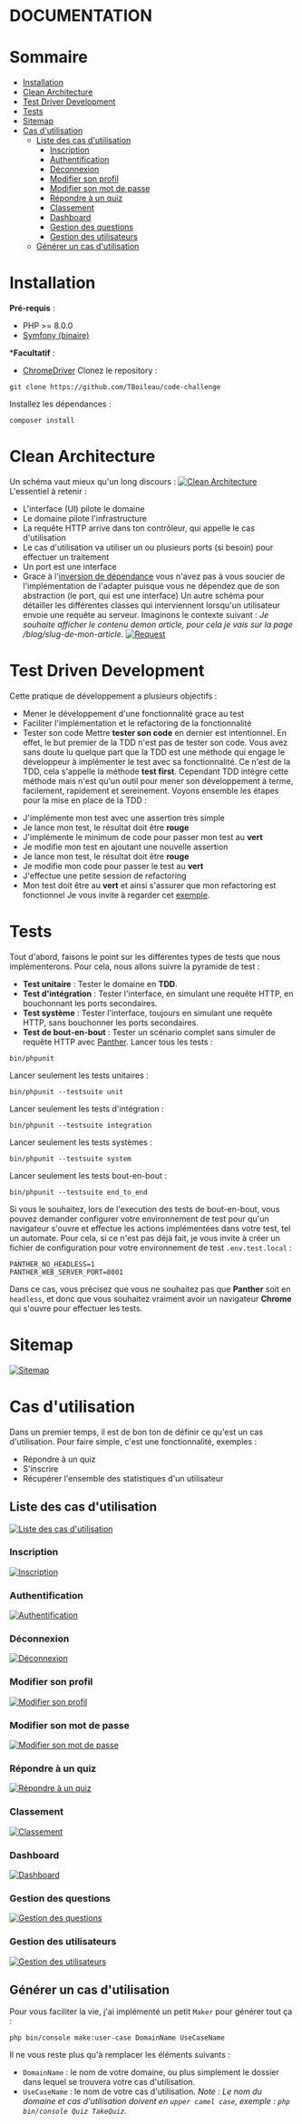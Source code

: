 DOCUMENTATION
=============

# Sommaire
* [Installation](#installation)
* [Clean Architecture](#clean-architecture)
* [Test Driver Development](#test-driven-development)
* [Tests](#tests)
* [Sitemap](#sitemap)
* [Cas d'utilisation](#cas-dutilisation)
    * [Liste des cas d'utilisation](#gnrer-un-cas-dutilisation)
        * [Inscription](#inscription)
        * [Authentification](#authentification)
        * [Déconnexion](#dconnexion)
        * [Modifier son profil](#modifier-son-profil)
        * [Modifier son mot de passe](#modifier-son-mot-de-passe)
        * [Répondre à un quiz](#rpondre--un-quiz)
        * [Classement](#classement)
        * [Dashboard](#dashboard)
        * [Gestion des questions](#gestion-des-questions)
        * [Gestion des utilisateurs](#gestion-des-utilisateurs)
    * [Générer un cas d'utilisation](#gnrer-un-cas-dutilisation)

# Installation

**Pré-requis** :
* PHP >= 8.0.0
* [Symfony (binaire)](https://symfony.com/download)

***Facultatif** :
* [ChromeDriver](https://sites.google.com/a/chromium.org/chromedriver/)
  Clonez le repository :
```
git clone https://github.com/TBoileau/code-challenge
```
Installez les dépendances :
```
composer install
```
# Clean Architecture
Un schéma vaut mieux qu'un long discours :
[![Clean Architecture](img/clean_architecture.jpg)](img/clean_architecture.jpg)
L'essentiel à retenir :
- L'interface (UI) pilote le domaine
- Le domaine pilote l'infrastructure
- La requête HTTP arrive dans ton contrôleur, qui appelle le cas d'utilisation
- Le cas d'utilisation va utiliser un ou plusieurs ports (si besoin) pour effectuer un traitement
- Un port est une interface
- Grace à l'[inversion de dépendance](https://github.com/errorname/clean-code-php#principe-dinversion-des-d%C3%A9pendances) vous n'avez pas à vous soucier de l'implémentation de l'adapter puisque vous ne dépendez que de son abstraction (le port, qui est une interface)
  Un autre schéma pour détailler les différentes classes qui interviennent lorsqu'un utilisateur envoie une requête au serveur.
  Imaginons le contexte suivant : *Je souhaite afficher le contenu demon article, pour cela je vais sur la page /blog/slug-de-mon-article*.
  [![Request](img/request.png)](img/request.png)
# Test Driven Development
Cette pratique de développement a plusieurs objectifs :
- Mener le développement d'une fonctionnalité grace au test
- Faciliter l'implémentation et le refactoring de la fonctionnalité
- Tester son code
  Mettre **tester son code** en dernier est intentionnel. En effet, le but premier de la TDD n'est pas de tester son code.
  Vous avez sans doute lu quelque part que la TDD est une méthode qui engage le développeur à implémenter le test avec sa fonctionnalité. Ce n'est de la TDD, cela s'appelle la méthode **test first**. Cependant TDD intégre cette méthode mais n'est qu'un outil pour mener son développement à terme, facilement, rapidement et sereinement.
  Voyons ensemble les étapes pour la mise en place de la TDD :
* J'implémente mon test avec une assertion très simple
* Je lance mon test, le résultat doit être **rouge**
* J'implémente le minimum de code pour passer mon test au **vert**
* Je modifie mon test en ajoutant une nouvelle assertion
* Je lance mon test, le résultat doit être **rouge**
* Je modifie mon code pour passer le test au **vert**
* J'effectue une petite session de refactoring
* Mon test doit être au **vert** et ainsi s'assurer que mon refactoring est fonctionnel
  Je vous invite à regarder cet [exemple](tdd.md).
# Tests
Tout d'abord, faisons le point sur les différentes types de tests que nous implémenterons.
Pour cela, nous allons suivre la pyramide de test :
* **Test unitaire** : Tester le domaine en **TDD**.
* **Test d'intégration** : Tester l'interface, en simulant une requête HTTP, en bouchonnant les ports secondaires.
* **Test système** : Tester l'interface, toujours en simulant une requête HTTP, sans bouchonner les ports secondaires.
* **Test de bout-en-bout** : Tester un scénario complet sans simuler de requête HTTP avec [Panther](https://github.com/symfony/panther).
  Lancer tous les tests :
```
bin/phpunit
```
Lancer seulement les tests unitaires :
```
bin/phpunit --testsuite unit
```
Lancer seulement les tests d'intégration :
```
bin/phpunit --testsuite integration
```
Lancer seulement les tests systèmes :
```
bin/phpunit --testsuite system
```
Lancer seulement les tests bout-en-bout :
```
bin/phpunit --testsuite end_to_end
```
Si vous le souhaitez, lors de l'execution des tests de bout-en-bout, vous pouvez demander configurer votre environnement de test pour qu'un navigateur s'ouvre et effectue les actions implémentées dans votre test, tel un automate.
Pour cela, si ce n'est pas déjà fait, je vous invite à créer un fichier de configuration pour votre environnement de test `.env.test.local` :
```dotenv
PANTHER_NO_HEADLESS=1
PANTHER_WEB_SERVER_PORT=8001
```
Dans ce cas, vous précisez que vous ne souhaitez pas que **Panther** soit en `headless`, et donc que vous souhaitez vraiment avoir un navigateur **Chrome** qui s'ouvre pour effectuer les tests.
# Sitemap
[![Sitemap](img/sitemap.png)](uml/sitemap.puml)
# Cas d'utilisation
Dans un premier temps, il est de bon ton de définir ce qu'est un cas d'utilisation. Pour faire simple, c'est une fonctionnalité, exemples :
* Répondre à un quiz
* S'inscrire
* Récupérer l'ensemble des statistiques d'un utilisateur
## Liste des cas d'utilisation
[![Liste des cas d'utilisation](img/packages.png)](uml/packages.puml)
### Inscription
[![Inscription](img/registration.png)](uml/registration.puml)
### Authentification
[![Authentification](img/authentication.png)](uml/authentication.puml)
### Déconnexion
[![Déconnexion](img/sign_out.png)](uml/sign_out.puml)
### Modifier son profil
[![Modifier son profil](img/update_profile.png)](uml/update_profile.puml)
### Modifier son mot de passe
[![Modifier son mot de passe](img/update_password.png)](uml/update_password.puml)
### Répondre à un quiz
[![Répondre à un quiz](img/reply_quiz.png)](uml/reply_quiz.puml)
### Classement
[![Classement](img/ranking.png)](uml/ranking.puml)
### Dashboard
[![Dashboard](img/dashboard.png)](uml/dashboard.puml)
### Gestion des questions
[![Gestion des questions](img/manage_questions.png)](uml/manage_questions.puml)
### Gestion des utilisateurs
[![Gestion des utilisateurs](img/manage_users.png)](uml/manage_users.puml)
## Générer un cas d'utilisation
Pour vous faciliter la vie, j'ai implémenté un petit `Maker` pour générer tout ça :
```
php bin/console make:user-case DomainName UseCaseName
```
Il ne vous reste plus qu'à remplacer les éléments suivants :
* `DomainName` : le nom de votre domaine, ou plus simplement le dossier dans lequel se trouvera votre cas d'utilisation.
* `UseCaseName` : le nom de votre cas d'utilisation.
  *Note : Le nom du domaine et cas d'utilisation doivent en `upper camel case`, exemple : `php bin/console Quiz TakeQuiz`.*